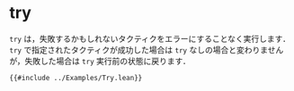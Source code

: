 # try

`try` は，失敗するかもしれないタクティクをエラーにすることなく実行します．`try` で指定されたタクティクが成功した場合は `try` なしの場合と変わりませんが，失敗した場合は `try` 実行前の状態に戻ります．

```lean
{{#include ../Examples/Try.lean}}
```